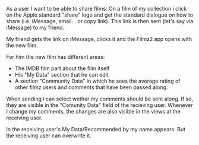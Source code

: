 As a user I want to be able to share films: On a film of my collection i click on the Apple standard "share" logo and get the standard dialogue on how to share (i.e. iMessage, email... or copy link). This link is then sent (let's say via iMessage) to my friend.

My friend gets the link on iMessage, clicks it and the Filmz2 app opens with the new film.

For him the new film has different areas:

* The IMDB film part about the film itself
* His "My Data" section that he can edit
* A section "Community Data" in which he sees the average rating of other filmz users and comments that have been passed along.

When sending i can select wether my comments should be sent along. If so, they are visible in the "Comunity Data" field of the recieving user. Whenever I change my comments, the changes are also visible in the views at the receiving user.

In the receiving user's My Data/Recommended by my name appears. But the receiving user can overwrite it.
